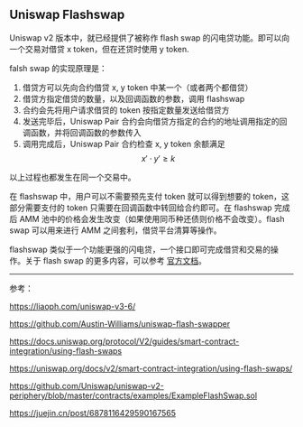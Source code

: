 ## Uniswap Flashswap

Uniswap v2 版本中，就已经提供了被称作 flash swap 的闪电贷功能。即可以向一个交易对借贷 x token，但在还贷时使用 y token.

falsh swap 的实现原理是：

1. 借贷方可以先向合约借贷 x, y token 中某一个（或者两个都借贷）
2. 借贷方指定借贷的数量，以及回调函数的参数，调用 flashswap
3. 合约会先将用户请求借贷的 token 按指定数量发送给借贷方
4. 发送完毕后，Uniswap Pair 合约会向借贷方指定的合约的地址调用指定的回调函数，并将回调函数的参数传入
5. 调用完成后，Uniswap Pair 合约检查 x, y token 余额满足 $$ x′⋅y′≥k $$

以上过程也都发生在同一个交易中。

在 flashswap 中，用户可以不需要预先支付 token 就可以得到想要的 token，这部分需要支付的 token 只需要在回调函数中转回给合约即可。在 flashswap 完成后 AMM 池中的价格会发生改变（如果使用同币种还债则价格不会改变）。flash swap 可以用来进行 AMM 之间套利，借贷平台清算等操作。

flashswap 类似于一个功能更强的闪电贷，一个接口即可完成借贷和交易的操作。关于 flash swap 的更多内容，可以参考 [官方文档](https://docs.uniswap.org/protocol/V2/guides/smart-contract-integration/using-flash-swaps)。

---

参考：

https://liaoph.com/uniswap-v3-6/


https://github.com/Austin-Williams/uniswap-flash-swapper

https://docs.uniswap.org/protocol/V2/guides/smart-contract-integration/using-flash-swaps

https://uniswap.org/docs/v2/smart-contract-integration/using-flash-swaps/

https://github.com/Uniswap/uniswap-v2-periphery/blob/master/contracts/examples/ExampleFlashSwap.sol

https://juejin.cn/post/6878116429590167565
